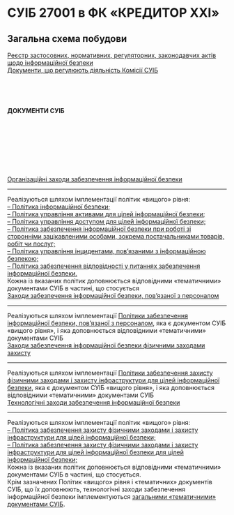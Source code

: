 # СУІБ 27001 в ФК «КРЕДИТОР ХХІ»

## Загальна схема побудови

<div class="diagram">
    <!-- верхній блок -->
    <div class="top-diagram-container">
        <div class="diagram-item blue">
            <div class="top-link">
                <a href="/npa" class="link-text">
                    Реєстр застосовних, нормативних, регуляторних, законодавчих актів щодо інформаційної безпеки
                </a>
            </div>
        </div>
        <div class="diagram-item blue">
            <div class="top-link">
                <a href="/board" class="link-text">
                    Документи, що регулюють діяльність Комісії СУІБ
                </a>
            </div>
        </div>
    </div>
    <div class="top-diagram-container">
        <!-- стрілки -->
        <div class="arrow hide-on-mobile">
            <svg height="38" viewBox="0 0 7 17" fill="none" xmlns="http://www.w3.org/2000/svg">
                <path fill-rule="evenodd" clip-rule="evenodd" d="M2.80762 15.1172L0.688477 13.0039L0 13.6924L3.30762 17L6.61523 13.6924L5.92676 13.0039L3.80762 15.1172V1.88281L5.92676 3.99609L6.61523 3.30762L3.30762 0L0 3.30762L0.688477 3.99609L2.80762 1.88281V15.1172Z" style="fill: var(--vp-c-text-3)"/>
            </svg>
        </div>
        <div class="arrow">
            <svg height="38" viewBox="0 0 7 17" fill="none" xmlns="http://www.w3.org/2000/svg">
                <path fill-rule="evenodd" clip-rule="evenodd" d="M2.80762 15.1172L0.688477 13.0039L0 13.6924L3.30762 17L6.61523 13.6924L5.92676 13.0039L3.80762 15.1172V1.88281L5.92676 3.99609L6.61523 3.30762L3.30762 0L0 3.30762L0.688477 3.99609L2.80762 1.88281V15.1172Z" style="fill: var(--vp-c-text-3)"/>
            </svg>
        </div>
    </div>
    <!-- центральний блок -->
    <div class="main-item diagram-item">
        <strong>ДОКУМЕНТИ СУІБ</strong>
    </div>
    <!-- стрілки -->
    <div class="grid-container">
        <div class="arrow">
            <svg height="35" viewBox="0 0 7 16" fill="none" xmlns="http://www.w3.org/2000/svg">
                <path d="M3.80748 7.04272e-09L3.80748 14.1173L5.92673 12.0038L6.61523 12.6923L3.30748 16L-0.000265891 12.6923L0.688234 12.0038L2.80748 14.1173L2.80748 9.44655e-08L3.80748 7.04272e-09Z" 
                style="fill: var(--vp-c-text-3)"/>
            </svg>
        </div>
        <div class="arrow hide-on-mobile">
            <svg height="35" viewBox="0 0 7 16" fill="none" xmlns="http://www.w3.org/2000/svg">
                <path d="M3.80748 7.04272e-09L3.80748 14.1173L5.92673 12.0038L6.61523 12.6923L3.30748 16L-0.000265891 12.6923L0.688234 12.0038L2.80748 14.1173L2.80748 9.44655e-08L3.80748 7.04272e-09Z" 
                style="fill: var(--vp-c-text-3)"/>
            </svg>
        </div>
        <div class="arrow hide-on-mobile">
            <svg height="35" viewBox="0 0 7 16" fill="none" xmlns="http://www.w3.org/2000/svg">
                <path d="M3.80748 7.04272e-09L3.80748 14.1173L5.92673 12.0038L6.61523 12.6923L3.30748 16L-0.000265891 12.6923L0.688234 12.0038L2.80748 14.1173L2.80748 9.44655e-08L3.80748 7.04272e-09Z" 
                style="fill: var(--vp-c-text-3)"/>
            </svg>
        </div>
        <div class="arrow hide-on-mobile">
            <svg height="35" viewBox="0 0 7 16" fill="none" xmlns="http://www.w3.org/2000/svg">
                <path d="M3.80748 7.04272e-09L3.80748 14.1173L5.92673 12.0038L6.61523 12.6923L3.30748 16L-0.000265891 12.6923L0.688234 12.0038L2.80748 14.1173L2.80748 9.44655e-08L3.80748 7.04272e-09Z" 
                style="fill: var(--vp-c-text-3)"/>
            </svg>
        </div>
    </div>
    <!-- нижній блок -->
    <div class="grid-container">
        <div class="diagram-item purple">
            <div class="bottom-link">
                <a href="/org" class="link-text-in">
                    Організаційні заходи забезпечення інформаційної безпеки
                </a>
            </div>
            <hr>
            <div class="subs">
                Реалізуються шляхом імплементації політик «вищого» рівня:<br>
                    <a href="/org#політика-інформаціиноі-безпеки">
                        – Політика інформаційної безпеки;
                    </a>
                    <br>
                    <a href="/org#політика-управління-активами-для-цілеи-інформаціиноі-безпеки">
                        – Політика управління активами для цілей інформаційної безпеки;
                    </a>
                    <br>
                    <a href="/org#політика-управління-доступом-для-цілеи-інформаціиноі-безпеки">
                        – Політика управління доступом для цілей інформаційної безпеки;
                    </a>
                    <br>
                    <a href="/org#політика-забезпечення-інформаціиноі-безпеки-при-роботі-зі-сторонніми-зацікавленими-особами-зокрема-постачальниками-товарів-робіт-чи-послуг">
                        – Політика забезпечення інформаційної безпеки при роботі зі сторонніми зацікавленими особами, зокрема постачальниками товарів, робіт чи послуг;
                    </a>
                    <br>
                    <a href="/org#політика-управління-інцидентами-пов-язаними-з-інформаціиною-безпекою">
                        – Політика управління інцидентами, пов’язаними з інформаційною безпекою;
                    </a>
                    <br>
                    <a href="/org#політика-забезпечення-відповідності-у-питаннях-забезпечення-інформаціиноі-безпеки">
                        – Політика забезпечення відповідності у питаннях забезпечення інформаційної безпеки.
                    </a>
                    <br>
                Кожна із вказаних політик доповнюється відповідними «тематичними» документами СУІБ в частині, що стосується
            </div>
        </div>
        <div class="diagram-item yellow">
            <div class="bottom-link">
                <a href="/hr" class="link-text-in">
                    Заходи забезпечення інформаційної безпеки, пов’язаної з персоналом
                </a>
            </div>
            <hr>
            <div class="subs">
                Реалізуються шляхом імплементації <a href="/hr#політика-забезпечення-інформаціиноі-безпеки-пов-язаноі-з-персоналом">Політики забезпечення інформаційної безпеки, пов’язаної з персоналом</a>, яка є документом СУІБ «вищого рівня», і яка доповнюється відповідними «тематичними» документами СУІБ
            </div>
        </div>
        <div class="diagram-item green">
            <div class="bottom-link">
                <a href="/physical" class="link-text-in">
                    Заходи забезпечення інформаційної безпеки фізичними заходами захисту
                </a>
            </div>
            <hr>
            <div class="subs">
                Реалізуються шляхом імплементації <a href="/physical#політика-забезпечення-захисту-фізичними-заходами-і-захисту-інфраструктури-для-цілеи-інформаціиноі-безпеки">Політики забезпечення захисту фізичними заходами і захисту інфраструктури для цілей інформаційної безпеки</a>, яка є документом СУІБ «вищого рівня», і яка доповнюється відповідними «тематичними» документами СУІБ
            </div>
        </div>
        <div class="diagram-item pink">
            <div class="bottom-link">
                <a href="/tech" class="link-text-in">
                    Технологічні заходи забезпечення інформаційної безпеки
                </a>
            </div>
            <hr>
            <div class="subs">
                Реалізуються шляхом імплементації політик «вищого» рівня:<br>
                <a href="/tech#політика-забезпечення-захисту-фізичними-заходами-і-захисту-інфраструктури-для-цілеи-інформаціиноі-безпеки">
                    – Політика забезпечення захисту фізичними заходами і захисту інфраструктури для цілей інформаційної безпеки;
                </a>
                <br>
                <a href="/tech#політика-забезпечення-мережевоі-комунікаціиноі-безпеки-для-цілеи-інформаціиноі-безпеки">
                    – Політика забезпечення захисту фізичними заходами і захисту інфраструктури для цілей інформаційної безпеки  для цілей інформаційної безпеки;
                </a>
                <br>
                Кожна із вказаних політик доповнюється відповідними «тематичними» документами СУІБ в частині, що стосується.<br>
                Крім зазначених Політик «вищого» рівня і «тематичних» документів СУІБ, що їх доповнюють, технологічні заходи забезпечення інформаційної безпеки імплементуються <a href="/tech#загальні-«тематичні»-документи-суіб">загальними «тематичними» документами СУІБ</a>.
            </div>
        </div> 
    </div>
</div>